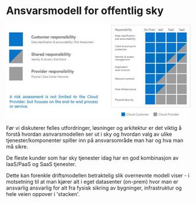 # Ansvarsmodell for offentlig sky

![Ansvarsmodell](illustrations/ansvarsmodell.png)

Før vi diskuterer felles utfordringer, løsninger og arkitektur er det viktig å forstå hvordan asnvarsmodellen ser ut i sky og hvordan valg av ulike tjenester/komponenter spiller inn på ansvarsområde man har og hva man må sikre.

De fleste kunder som har sky tjenester idag har en god kombinasjon av IaaS/PaaS og SaaS tjenester.

Dette kan forenkle driftsmodellen betraktelig slik overnevnte modell viser - i motsetning til at man kjører alt i eget datasenter (on-prem) hvor man er ansvarlig ansvarlig for alt fra fysisk sikring av bygninger, infrastruktur og hele veien oppover i 'stacken'. 

